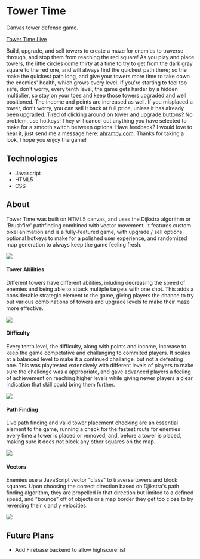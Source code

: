 # Tower Time
Canvas tower defense game.

[Tower Time Live](https://towertime.herokuapp.com/)

Build, upgrade, and sell towers to create a maze for enemies to traverse through, and stop them from reaching the red square! As you play and place towers, the little circles come thirty at a time to try to get from the dark gray square to the red one, and will always find the quickest path there; so the make the quickest path long, and give your towers more time to take down the enemies' health, which grows every level. If you're starting to feel too safe, don't worry, every tenth level, the game gets harder by a hidden multiplier, so stay on your toes and keep those towers upgraded and well positioned. The income and points are increased as well. If you misplaced a tower, don't worry, you can sell it back at full price, unless it has already been upgraded. Tired of clicking around on tower and upgrade buttons? No problem, use hotkeys! They will cancel out anything you have selected to make for a smooth switch between options. Have feedback? I would love to hear it, just send me a message here: [ahrampy.com]( https://www.ahrampy.com). Thanks for taking a look, I hope you enjoy the game!

## Technologies

* Javascript
* HTML5
* CSS

## About

Tower Time was built on HTML5 canvas, and uses the Dijkstra algorithm or 'Brushfire' pathfinding combined with vector movement. It features custom pixel animation and is a fully-featured game, with upgrade / sell options, optional hotkeys to make for a polished user experience, and randomized map generation to always keep the game feeling fresh.

<img src="https://imgur.com/td8tiXC.png"/>

#### Tower Abilities
Different towers have different abilities, inluding decreasing the speed of enemies and being able to attack multiple targets with one shot. This adds a considerable strategic element to the game, giving players the chance to try out various combinations of towers and upgrade levels to make their maze more effective.

<img src="https://imgur.com/vlwicHs.png"/>

#### Difficulty
Every tenth level, the difficulty, along with points and income, increase to keep the game competative and challanging to commited players. It scales at a balanced level to make it a continued challange, but not a defeating one. This was playtested extensively with different levels of players to make sure the challenge was a appropriate, and gave advanced players a feeling of achievement on reaching higher levels while giving newer players a clear indication that skill could bring them further.

<img src="https://i.imgur.com/P400Hzf.png"/>

#### Path Finding
Live path finding and valid tower placement checking are an essential element to the game, running a check for the fastest route for enemies every time a tower is placed or removed, and, before a tower is placed, making sure it does not block any other squares on the map.

<img src="https://i.imgur.com/weSGoxK.png"/>

#### Vectors
Enemies use a JavaScript vector "class" to traverse towers and block squares. Upon choosing the correct direction based on Djikstra's path finding algorithm, they are propelled in that direction but limited to a defined speed, and "bounce" off of objects or a map border they get too close to by reversing their x and y velocities.

<img src="https://i.imgur.com/zHEqY6U.png"/>

## Future Plans

* Add Firebase backend to allow highscore list
